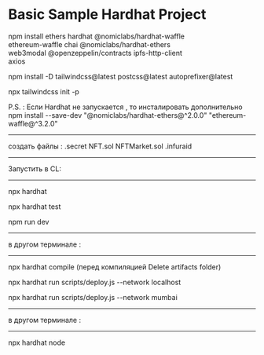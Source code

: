 # Basic Sample Hardhat Project
npm install ethers hardhat @nomiclabs/hardhat-waffle \
ethereum-waffle chai @nomiclabs/hardhat-ethers \
web3modal @openzeppelin/contracts ipfs-http-client \
axios

npm install -D tailwindcss@latest postcss@latest autoprefixer@latest

npx tailwindcss init -p

P.S. : Если Hardhat  не запускается , то инсталировать дополнительно 
npm install --save-dev "@nomiclabs/hardhat-ethers@^2.0.0" "ethereum-waffle@^3.2.0"
*************************
создать файлы :
 .secret
 NFT.sol
 NFTMarket.sol
 .infuraid
 ******************
 Запустить в CL:
 ******************
npx hardhat

npx hardhat test

npm run dev

*****************
 в другом терминале : 
 *****************
 npx hardhat compile  (перед компиляцией Delete artifacts folder)

 npx hardhat run scripts/deploy.js --network localhost

 npx hardhat run scripts/deploy.js --network mumbai

*****************
 в другом терминале : 
 *****************

npx hardhat node
